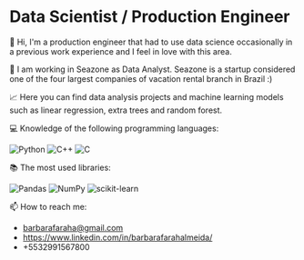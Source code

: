 # Data Scientist / Production Engineer

👋  Hi, I'm a production engineer that had to use data science occasionally in a previous work experience and I feel in love with this area. 

:necktie: I am working in Seazone as Data Analyst. Seazone is a startup considered one of the four largest companies of vacation rental branch in Brazil :)



:chart_with_upwards_trend: Here you can find data analysis projects and machine learning models such as linear regression, extra trees and random forest.
 
 
 
:computer: Knowledge of the following programming languages:
 
 ![Python](https://img.shields.io/badge/python-3670A0?style=for-the-badge&logo=python&logoColor=ffdd54) ![C++](https://img.shields.io/badge/c++-%2300599C.svg?style=for-the-badge&logo=c%2B%2B&logoColor=white)
 ![C](https://img.shields.io/badge/c-%2300599C.svg?style=for-the-badge&logo=c&logoColor=white)

:books: The most used libraries: 

![Pandas](https://img.shields.io/badge/pandas-%23150458.svg?style=for-the-badge&logo=pandas&logoColor=white)
![NumPy](https://img.shields.io/badge/numpy-%23013243.svg?style=for-the-badge&logo=numpy&logoColor=white)
![scikit-learn](https://img.shields.io/badge/scikit--learn-%23F7931E.svg?style=for-the-badge&logo=scikit-learn&logoColor=white)

 
 
 📫 How to reach me:
 - barbarafaraha@gmail.com
 - https://www.linkedin.com/in/barbarafarahalmeida/
 - +5532991567800

